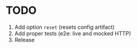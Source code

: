 # TODO

1. Add option `reset` (resets config artifact)
2. Add proper tests (e2e: live and mocked HTTP)
3. Release
